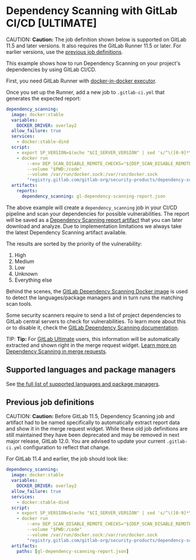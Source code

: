 # Dependency Scanning with GitLab CI/CD **[ULTIMATE]**

CAUTION: **Caution:**
The job definition shown below is supported on GitLab 11.5 and later versions.
It also requires the GitLab Runner 11.5 or later.
For earlier versions, use the [previous job definitions](#previous-job-definitions).

This example shows how to run Dependency Scanning on your
project's dependencies by using GitLab CI/CD.


First, you need GitLab Runner with
[docker-in-docker executor](../docker/using_docker_build.md#use-docker-in-docker-executor).

Once you set up the Runner, add a new job to `.gitlab-ci.yml` that
generates the expected report:

```yaml
dependency_scanning:
  image: docker:stable
  variables:
    DOCKER_DRIVER: overlay2
  allow_failure: true
  services:
    - docker:stable-dind
  script:
    - export SP_VERSION=$(echo "$CI_SERVER_VERSION" | sed 's/^\([0-9]*\)\.\([0-9]*\).*/\1-\2-stable/')
    - docker run
        --env DEP_SCAN_DISABLE_REMOTE_CHECKS="${DEP_SCAN_DISABLE_REMOTE_CHECKS:-false}"
        --volume "$PWD:/code"
        --volume /var/run/docker.sock:/var/run/docker.sock
        "registry.gitlab.com/gitlab-org/security-products/dependency-scanning:$SP_VERSION" /code
  artifacts:
    reports:
      dependency_scanning: gl-dependency-scanning-report.json
```

The above example will create a `dependency_scanning` job in your CI/CD pipeline
and scan your dependencies for possible vulnerabilities. The report will be saved as a
[Dependency Scanning report artifact](../../ci/yaml/README.md#artifactsreportsdependency_scanning-ultimate)
that you can later download and analyze.
Due to implementation limitations we always take the latest Dependency Scanning artifact available.

The results are sorted by the priority of the vulnerability:

1. High
1. Medium
1. Low
1. Unknown
1. Everything else

Behind the scenes, the [GitLab Dependency Scanning Docker image](https://gitlab.com/gitlab-org/security-products/dependency-scanning)
is used to detect the languages/package managers and in turn runs the matching scan tools.

Some security scanners require to send a list of project dependencies to GitLab
central servers to check for vulnerabilities. To learn more about this or to
disable it, check the [GitLab Dependency Scanning documentation](https://gitlab.com/gitlab-org/security-products/dependency-scanning#remote-checks).

TIP: **Tip:**
For [GitLab Ultimate][ee] users, this information will
be automatically extracted and shown right in the merge request widget.
[Learn more on Dependency Scanning in merge requests](../../user/project/merge_requests/dependency_scanning.md).

## Supported languages and package managers

See [the full list of supported languages and package managers](../../user/project/merge_requests/dependency_scanning.md#supported-languages-and-frameworks).

## Previous job definitions

CAUTION: **Caution:**
Before GitLab 11.5, Dependency Scanning job and artifact had to be named specifically
to automatically extract report data and show it in the merge request widget.
While these old job definitions are still maintained they have been deprecated
and may be removed in next major release, GitLab 12.0.
You are advised to update your current `.gitlab-ci.yml` configuration to reflect that change.

For GitLab 11.4 and earlier, the job should look like:

```yaml
dependency_scanning:
  image: docker:stable
  variables:
    DOCKER_DRIVER: overlay2
  allow_failure: true
  services:
    - docker:stable-dind
  script:
    - export SP_VERSION=$(echo "$CI_SERVER_VERSION" | sed 's/^\([0-9]*\)\.\([0-9]*\).*/\1-\2-stable/')
    - docker run
        --env DEP_SCAN_DISABLE_REMOTE_CHECKS="${DEP_SCAN_DISABLE_REMOTE_CHECKS:-false}"
        --volume "$PWD:/code"
        --volume /var/run/docker.sock:/var/run/docker.sock
        "registry.gitlab.com/gitlab-org/security-products/dependency-scanning:$SP_VERSION" /code
  artifacts:
    paths: [gl-dependency-scanning-report.json]
```

[ee]: https://about.gitlab.com/pricing/
